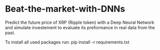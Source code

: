 # Beat-the-market-with-DNNs
Predict the future price of XRP (Ripple token) with a Deep Neural Network and simulate investement to evaluate its preformance in real data from the past.

To install all used packages run: pip install -r requirements.txt
